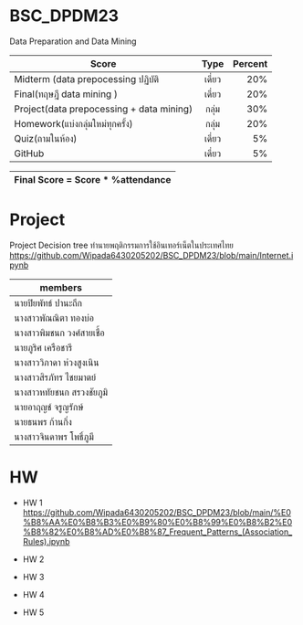 # BSC_DPDM23
Data Preparation and Data Mining


| Score       | Type           | Percent  |
| ------------- |:-------------:| -----:|
|Midterm (data prepocessing ปฏิบัติ  | เดี่ยว | 20% |
| Final(ทฤษฎี data mining )    | เดี่ยว  |  20% |
| Project(data prepocessing + data mining) | กลุ่ม | 30%|
| Homework(แบ่งกลุ่มใหม่ทุกครั้ง) | กลุ่ม | 20%|
| Quiz(ถามในห้อง) | เดี่ยว | 5%|
| GitHub | เดี่ยว | 5%|


|Final Score = Score * %attendance |
| ------------------------------------:|

# Project 
Project Decision tree  ทำนายพฤติกรรมการใช้อินเทอร์เน็ตในประเทศไทย
https://github.com/Wipada6430205202/BSC_DPDM23/blob/main/Internet.ipynb 

| members |
|----------|
นายปิยพัทธ์     ปานะถึก    | 643020507-4 |
นางสาวพัณณิตา ทองบ่อ     | 643020508-2  |
นางสาวพิมชนก  วงศ์สายเชื้อ   |643020510-5  |
นายภูริศ         เครือชารี    | 643020514-7  |
นางสาววิภาดา   ห่วงสูงเนิน    | 643020520-2 |
นางสาวสิรภัทร   ไชยมาตย์   | 643020523-6 |
นางสาวหทัยชนก สรวงชัยภูมิ  | 643020525-2 |
นายอาฤญช์      จรูญรักษ์    | 643020528-6  |
นายธนพร        ก้านกิ่ง     | 643021264-9  |
นางสาวจินดาพร  โพธิ์ภูมี     | 643021262-3  |

# HW
* HW 1
https://github.com/Wipada6430205202/BSC_DPDM23/blob/main/%E0%B8%AA%E0%B8%B3%E0%B9%80%E0%B8%99%E0%B8%B2%E0%B8%82%E0%B8%AD%E0%B8%87_Frequent_Patterns_(Association_Rules).ipynb
* HW 2
  
* HW 3
* HW 4
* HW 5
  
